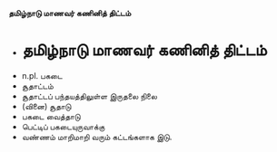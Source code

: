 **தமிழ்நாடு மாணவர் கணினித் திட்டம்**
- # தமிழ்நாடு மாணவர் கணினித் திட்டம்
- n.pl. பகடை
- சூதாட்டம்
- சூதாட்டப் பந்தயத்திலுள்ள இருதலை நிலை
- (வினை) சூதாடு
- பகடை வைத்தாடு
- பெட்டிப் பகடையுருவாக்கு
- வண்ணம் மாறிமாறி வரும் கட்டங்களாக இடு.

